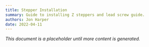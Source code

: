 ```yaml
---
title: Stepper Installation
summary: Guide to installing Z steppers and lead screw guide.
authors: Jon Harper
date: 2022-04-11
---
```


*This document is a placeholder until more content is generated.*
